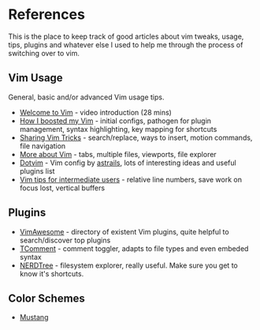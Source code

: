 # References
This is the place to keep track of good articles about vim tweaks, usage, tips, plugins and whatever else I used to help me through the process of switching over to vim.

## Vim Usage
General, basic and/or advanced Vim usage tips.

- [Welcome to Vim](https://vimeo.com/6999927) - video introduction (28 mins)
- [How I boosted my Vim](http://nvie.com/posts/how-i-boosted-my-vim/) - initial configs, pathogen for plugin management, syntax highlighting, key mapping for shortcuts
- [Sharing Vim Tricks](http://lucumr.pocoo.org/2010/7/29/sharing-vim-tricks/) - search/replace, ways to insert, motion commands, file navigation
- [More about Vim](https://github.com/mikeizbicki/ucr-cs100/blob/class-template/textbook/shell-scripting/vim/README.md) - tabs, multiple files, viewports, file explorer
- [Dotvim](https://github.com/astrails/dotvim#interesting) - Vim config by [astrails](https://github.com/astrails), lots of interesting ideas and useful plugins list
- [Vim tips for intermediate users](http://ideasintosoftware.com/vim-productivity-tips/) - relative line numbers, save work on focus lost, vertical buffers

## Plugins

- [VimAwesome](http://vimawesome.com/) - directory of existent Vim plugins, quite helpful to search/discover top plugins
- [TComment](https://github.com/tomtom/tcomment_vim) - comment toggler, adapts to file types and even embeded syntax
- [NERDTree](http://vimawesome.com/plugin/the-nerd-tree) - filesystem explorer, really useful. Make sure you get to know it's shortcuts.

## Color Schemes

- [Mustang](http://hcalves.deviantart.com/art/Mustang-Vim-Colorscheme-98974484)
